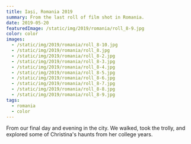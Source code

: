 ```yaml
---
title: Iași, Romania 2019
summary: From the last roll of film shot in Romania.
date: 2019-05-20
featuredImage: /static/img/2019/romania/roll_8-9.jpg
color: color
images:
  - /static/img/2019/romania/roll_8-10.jpg
  - /static/img/2019/romania/roll_8.jpg
  - /static/img/2019/romania/roll_8-2.jpg
  - /static/img/2019/romania/roll_8-3.jpg
  - /static/img/2019/romania/roll_8-4.jpg
  - /static/img/2019/romania/roll_8-5.jpg
  - /static/img/2019/romania/roll_8-6.jpg
  - /static/img/2019/romania/roll_8-7.jpg
  - /static/img/2019/romania/roll_8-8.jpg
  - /static/img/2019/romania/roll_8-9.jpg
tags:
  - romania
  - color
---
```

From our final day and evening in the city. We walked, took the trolly, and explored some of Christina's haunts from her college years.
